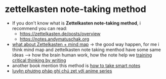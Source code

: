 # zettelkasten note-taking method

- If you don't know what is **Zettelkasten note-taking method**, i recommend you can read:
  - <https://zettelkasten.de/posts/overview>
  - <https://notes.andymatuschak.org>
- [what about Zettelkasten + mind map](what%20about%20Zettelkasten%20+%20mind%20map.md) -> the good way happen, for me i think mind map and zettelkasten note taking menthod have some same ideas ⟶ how the brain human work, how the note help we [training critical thinking by writing](training%20critical%20thinking%20by%20writing.md)
- another book mention this method is [how to take smart notes](how%20to%20take%20smart%20notes.md)
- [luyện phương pháp ghi chú zet với anime series](luyện%20phương%20pháp%20ghi%20chú%20zet%20với%20anime%20series.md)